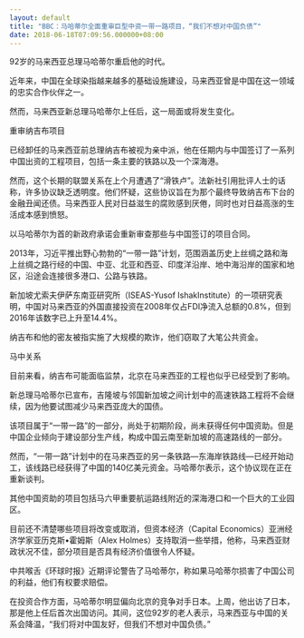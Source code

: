 ```yaml
---
layout: default
title: "BBC：马哈蒂尔全面重审巨型中资一带一路项目，“我们不想对中国负债”"
date: 2018-06-18T07:09:56.000000+08:00
---
```


92岁的马来西亚总理马哈蒂尔重启他的时代。

近年来，中国在全球染指越来越多的基础设施建设，马来西亚曾是中国在这一领域的忠实合作伙伴之一。

然而，马来西亚新总理马哈蒂尔上任后，这一局面或将发生变化。

重审纳吉布项目

已经卸任的马来西亚前总理纳吉布被视为亲中派，他在任期内与中国签订了一系列中国出资的工程项目，包括一条主要的铁路以及一个深海港。

然而，这个长期的联盟关系在上个月遭遇了“滑铁卢”。法新社引用批评人士的话称，许多协议缺乏透明度。他们怀疑，这些协议旨在为那个最终导致纳吉布下台的金融丑闻还债。马来西亚人民对日益滋生的腐败感到厌倦，同时也对日益高涨的生活成本感到愤怒。

以马哈蒂尔为首的新政府承诺会重新审查那些与中国签订的项目合同。

2013年，习近平推出野心勃勃的“一带一路”计划，范围涵盖历史上丝绸之路和海上丝绸之路行经的中国、中亚、北亚和西亚、印度洋沿岸、地中海沿岸的国家和地区，沿途会连接很多港口、公路与铁路。

新加坡尤索夫伊萨东南亚研究所（ISEAS-Yusof IshakInstitute）的一项研究表明，中国对马来西亚的外国直接投资在2008年仅占FDI净流入总额的0.8%，但到2016年该数字已上升至14.4%。

纳吉布和他的密友被指实施了大规模的欺诈，他们窃取了大笔公共资金。

马中关系

目前来看，纳吉布可能面临监禁，北京在马来西亚的工程也似乎已经受到了影响。

新总理马哈蒂尔已宣布，吉隆坡与邻国新加坡之间计划中的高速铁路工程将不会继续，因为他要试图减少马来西亚庞大的国债。

该项目属于“一带一路”的一部分，尚处于初期阶段，尚未获得任何中国资助。但是中国企业倾向于建设部分生产线，构成中国云南至新加坡的高速路线的一部分。

然而，“一带一路”计划中的在马来西亚的另一条铁路—东海岸铁路线—已经开始动工，该线路已经获得了中国的140亿美元资金。马哈蒂尔表示，这个协议现在正在重新谈判。

其他中国资助的项目包括马六甲重要航运路线附近的深海港口和一个巨大的工业园区。

目前还不清楚哪些项目将改变或取消，但资本经济（Capital Economics）亚洲经济学家亚历克斯•霍姆斯（Alex Holmes）支持取消一些举措，他称，马来西亚财政状况不佳，部分项目是否具有经济价值很令人怀疑。

中共喉舌《环球时报》近期评论警告了马哈蒂尔，称如果马哈蒂尔损害了中国公司的利益，他们有权要求赔偿。

在投资合作方面，马哈蒂尔明显偏向北京的竞争对手日本。上周，他出访了日本，那是他上任后首次出国访问。其间，这位92岁的老人表示，马来西亚与中国的关系会降温，“我们将对中国友好，但我们不想对中国负债。”

